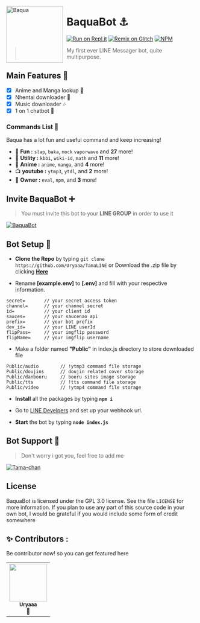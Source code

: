 <img width="150" height="150" align="left" style="float: left; margin: 0 10px 0 0;" alt="Baqua" 
src="https://obs.line-scdn.net/0hGVhQLwX5GHlVKA73bz1nLnR1ExtmSgZyd05SF3MtR0p5GlxBO0tTFyAhQ0lxGVonbBtVTB4oThsvGFgraQtWS3MsQh16Gw/f256x256?size=1024">

# BaquaBot ⚓

[![Run on Repl.it](https://repl.it/badge/github/Uryaaa/TamaLINE)](https://repl.it/github/Uryaaa/TamaLINE)
[![Remix on Glitch](https://img.shields.io/badge/-remix%20on%20glitch-3333FF?logo=glitch&logoColor=pink&style=flat)](https://glitch.com/edit/#!/import/github/Uryaaa/TamaLINE)
[![NPM](https://img.shields.io/badge/linebot-v1.6.1-blue.svg?logo=npm)](https://www.npmjs.com/package/linebot)

> My first ever LINE Messager bot, quite multipurpose.

## Main Features 📑

- [x] Anime and Manga lookup 📖
- [x] Nhentai downloader 🔞
- [x] Music downloader 🎶
- [x] 1 on 1 chatbot 🤖

### Commands List 🌠

Baqua has a lot fun and useful command and keep increasing!

- 🎉 **Fun :** `slap`, `baka`, `mock` `vaporwave` and **27** more!
- 📂 **Utility :** `kbbi`, `wiki-id`, `math` and **11** more!
- 🍥 **Anime :** `anime`, `manga`, and **4** more!
- 📺 **youtube :** `ytmp3`, `ytdl`, and **2** more!
- 👑 **Owner :** `eval`, `npm`, and **3** more!

## Invite BaquaBot ➕

> You must invite this bot to your **LINE GROUP** in order to use it
<a href="https://line.me/ti/p/~@tmu7203x">
    <img src="https://media.discordapp.net/attachments/861574871754342410/866663803100725248/download.png" alt="BaquaBot" />
</a>

## Bot Setup 🔧

- **Clone the Repo** by typing `git clone https://github.com/Uryaaa/TamaLINE` or Download the .zip file by clicking **[Here](https://github.com/Uryaaa/TamaLINE/archive/master.zip)**

- Rename **[example.env]** to **[.env]** and fill with your respective information.

```
secret=       // your secret access token
channel=      // your channel secret
id=           // your client id
sauces=       // your saucenao api
prefix=       // your bot prefix
dev_id=       // your LINE userId
flipPass=     // your imgflip password
flipName=     // your imgflip username
```

- Make a folder named **"Public"** in index.js directory to store downloaded file

```
Public/audio        // !ytmp3 command file storage
Public/doujins      // doujin related cover storage
Public/danbooru     // booru sites image storage
Public/tts          // !tts command file storage
Public/video        // !ytmp4 command file storage
```

- **Install** all the packages by typing **`npm i `**

- Go to [LINE Develpers](https://developers.line.biz/) and set up your webhook url.

- **Start** the bot by typing **`node index.js`**

## Bot Support 🤖

> Don't worry i got you, feel free to add me
<a href="https://line.me/ti/p/~Aldi0905">
    <img src="https://media.discordapp.net/attachments/861574871754342410/866674650222428180/download_1.png" alt="Tama-chan"  />
</a>

## License

BaquaBot is licensed under the GPL 3.0 license. See the file `LICENSE` for more information. If you plan to use any part of this source code in your own bot, I would be grateful if you would include some form of credit somewhere

## ✨ Contributors :

Be contributor now! so you can get featured here

<!-- ALL-CONTRIBUTORS-LIST:START - Do not remove or modify this section -->
<!-- prettier-ignore-start -->
<!-- markdownlint-disable -->

<table>
  <tr>
     <td align="center"><a href="https://github.com/Uryaaa"><img src="https://avatars.githubusercontent.com/u/61571823?v=4" width="100px;" alt=""/><br /><sub><b>Uryaaa</b></sub></a><br  title="Owner">👑</a></td>

     
  </tr>
  
</table>

<!-- markdownlint-enable -->
<!-- prettier-ignore-end -->

<!-- ALL-CONTRIBUTORS-LIST:END -->
